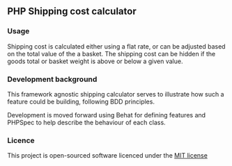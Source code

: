 ## PHP Shipping cost calculator

### Usage

Shipping cost is calculated either using a flat rate, or can be adjusted based on the total value of the a basket.
The shipping cost can be hidden if the goods total or basket weight is above or below a given value.

### Development background

This framework agnostic shipping calculator serves to illustrate how such a feature could be building, following 
BDD principles.

Development is moved forward using Behat for defining features and PHPSpec to help describe the behaviour of each class.

### Licence

This project is open-sourced software licenced under the [MIT license](http://opensource.org/licenses/MIT)
